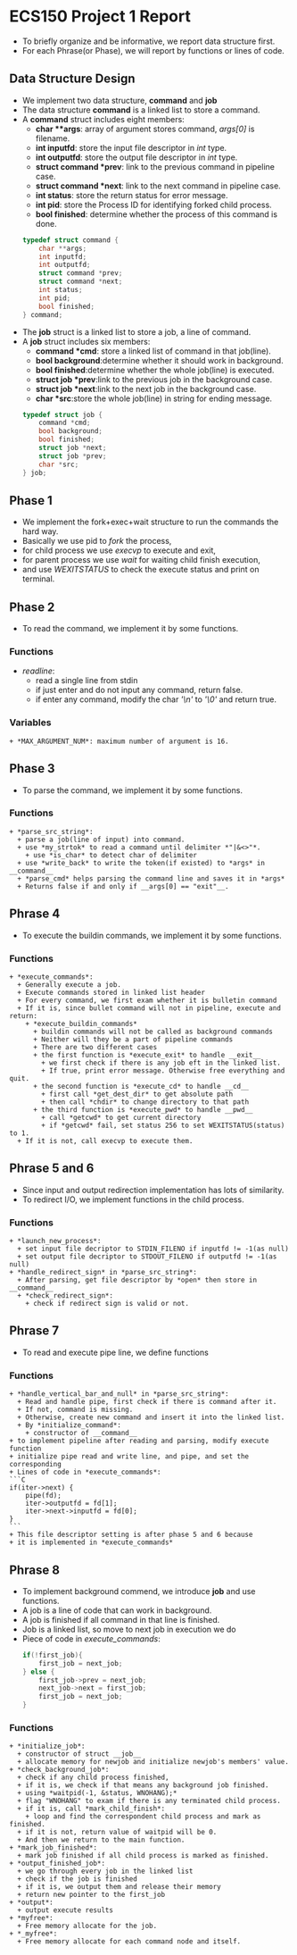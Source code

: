 # ECS150 Project 1 Report
  + To briefly organize and be informative, we report data structure first.
  + For each Phrase(or Phase), we will report by functions or lines of code.

## Data Structure Design
  + We implement two data structure, __command__ and __job__
  + The data structure __command__ is a linked list to store a command.
  + A __command__ struct includes eight members:
    + __char **args__: array of argument stores command, _args[0]_ is filename.
    + __int inputfd__: store the input file descriptor in _int_ type.
    + __int outputfd__: store the output file descriptor in _int_ type.
    + __struct command *prev__: link to the previous command in pipeline case.
    + __struct command *next__: link to the next command in pipeline case.
    + __int status__: store the return status for error message.
    + __int pid__: store the Process ID for identifying forked child process.
    + __bool finished__: determine whether the process of this command is done.
    ```C
    typedef struct command {
        char **args;
        int inputfd;
        int outputfd;
        struct command *prev;
        struct command *next;
        int status;
        int pid;
        bool finished;
    } command;
    ```
  + The __job__ struct is a linked list to store a job, a line of command.
  + A __job__ struct includes six members:
    + __command *cmd__: store a linked list of command in that job(line).
    + __bool background__:determine whether it should work in background.
    + __bool finished__:determine whether the whole job(line) is executed.
    + __struct job *prev__:link to the previous job in the background case.
    + __struct job *next__:link to the next job in the background case.
    + __char *src__:store the whole job(line) in string for ending message.
    ```C
    typedef struct job {
        command *cmd;
        bool background;
        bool finished;
        struct job *next;
        struct job *prev;
        char *src;
    } job;
    ```

## Phase 1
  + We implement the fork+exec+wait structure to run the commands the hard way.
  + Basically we use pid to *fork* the process,
  + for child process we use *execvp* to execute and exit,
  + for parent process we use *wait* for waiting child finish execution,
  + and use *WEXITSTATUS* to check the execute status and print on terminal.

## Phase 2
  + To read the command, we implement it by some functions. 
  
  ### Functions
  + *readline*:
    + read a single line from stdin
    + if just enter and do not input any command, return false.
    + if enter any command, modify the char _'\n'_  to _'\0'_ and return true.
  ### Variables
    + *MAX_ARGUMENT_NUM*: maximum number of argument is 16.

## Phase 3
  + To parse the command, we implement it by some functions. 
  
  ### Functions
    + *parse_src_string*:
      + parse a job(line of input) into command.
      + use *my_strtok* to read a command until delimiter *"|&<>"*.
        + use *is_char* to detect char of delimiter
      + use *write_back* to write the token(if existed) to *args* in __command__
      + *parse_cmd* helps parsing the command line and saves it in *args*
      + Returns false if and only if __args[0] == "exit"__.

## Phrase 4
  + To execute the buildin commands, we implement it by some functions.

  ### Functions
    + *execute_commands*:
      + Generally execute a job.
      + Execute commands stored in linked list header
      + For every command, we first exam whether it is bulletin command
      + If it is, since bullet command will not in pipeline, execute and return:
        + *execute_buildin_commands*
          + buildin commands will not be called as background commands
          + Neither will they be a part of pipeline commands
          + There are two different cases
          + the first function is *execute_exit* to handle __exit__
            + we first check if there is any job eft in the linked list. 
            + If true, print error message. Otherwise free everything and quit.
          + the second function is *execute_cd* to handle __cd__
            + first call *get_dest_dir* to get absolute path
            + then call *chdir* to change directory to that path
          + the third function is *execute_pwd* to handle __pwd__
            + call *getcwd* to get current directory
            + if *getcwd* fail, set status 256 to set WEXITSTATUS(status) to 1.
      + If it is not, call execvp to execute them.

## Phrase 5 and 6
  + Since input and output redirection implementation has lots of similarity.
  + To redirect I/O, we implement functions in the child process.

  ### Functions
    + *launch_new_process*: 
      + set input file decriptor to STDIN_FILENO if inputfd != -1(as null)
      + set output file decriptor to STDOUT_FILENO if outputfd != -1(as null)
    + *handle_redirect_sign* in *parse_src_string*:
      + After parsing, get file descriptor by *open* then store in __command__
      + *check_redirect_sign*:
        + check if redirect sign is valid or not.

## Phrase 7
  + To read and execute pipe line, we define functions

  ### Functions
    + *handle_vertical_bar_and_null* in *parse_src_string*:
      + Read and handle pipe, first check if there is command after it.
      + If not, command is missing.
      + Otherwise, create new command and insert it into the linked list.
      + By *initialize_command*:
        + constructor of __command__
    + to implement pipeline after reading and parsing, modify execute function
    + initialize pipe read and write line, and pipe, and set the corresponding
    + Lines of code in *execute_commands*:
    ```C
    if(iter->next) {
        pipe(fd);
        iter->outputfd = fd[1];
        iter->next->inputfd = fd[0];
    }
    ```
    + This file descriptor setting is after phase 5 and 6 because
    + it is implemented in *execute_commands*

## Phrase 8
  + To implement background commend, we introduce __job__ and use functions.
  + A job is a line of code that can work in background.
  + A job is finished if all command in that line is finished.
  + Job is a linked list, so move to next job in execution we do
  + Piece of code in *execute_commands*:
    ```C
    if(!first_job){
        first_job = next_job;
    } else {
        first_job->prev = next_job;
        next_job->next = first_job;
        first_job = next_job;
    }
    ```
  ### Functions
    + *initialize_job*: 
      + constructor of struct __job__
      + allocate memory for newjob and initialize newjob's members' value.
    + *check_background_job*:
      + check if any child process finished,
      + if it is, we check if that means any background job finished.
      + using *waitpid(-1, &status, WNOHANG);*
      + flag "WNOHANG" to exam if there is any terminated child process.
      + if it is, call *mark_child_finish*:
        + loop and find the correspondent child process and mark as finished.
      + if it is not, return value of waitpid will be 0.
      + And then we return to the main function.
    + *mark_job_finished*:
      + mark job finished if all child process is marked as finished.
    + *output_finished_job*:
      + we go through every job in the linked list
      + check if the job is finished
      + if it is, we output them and release their memory
      + return new pointer to the first_job
    + *output*:
      + output execute results
    + *myfree*:
      + Free memory allocate for the job.
    + *_myfree*:
      + Free memory allocate for each command node and itself.

    
